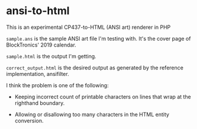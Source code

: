 # ansi-to-html
This is an experimental CP437-to-HTML (ANSI art) renderer in PHP

`sample.ans` is the sample ANSI art file I'm testing with. It's the cover page of BlockTronics' 2019 calendar.

`sample.html` is the output I'm getting.

`correct_output.html` is the desired output as generated by the reference implementation, ansifilter.

I think the problem is one of the following:

* Keeping incorrect count of printable characters on lines that wrap at the righthand boundary.

* Allowing or disallowing too many characters in the HTML entity conversion.
